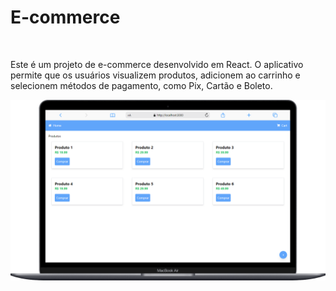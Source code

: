 <h1>E-commerce</h1>
<br>
<p>Este é um projeto de e-commerce desenvolvido em React. O aplicativo permite que os usuários visualizem produtos, adicionem ao carrinho e selecionem métodos de pagamento, como Pix, Cartão e Boleto.</p>

<img src="https://github.com/Carleone-Souza-Santos/mark/blob/master/marketplace/src/assets/Macbook.png" alt="img-Macbook"  />
